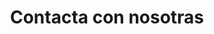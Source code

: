 ---
title : "Contacta con nosotras"
description : "this is meta description"
layout : "contact"
draft : false

contact:
  subtitle: "Contacta con nosotras"
  title: "vamos a conectarnos"
  description: "Lorem ipsum dolor sit, consectetur adipiscing . egestas cursus pellentesque dignissim dui, congue etiam"

contactInfo:
  - title: "¿Todavía tienes preguntas?"
    content: "Call Us We Will Be Happy To Help <br>
    [+3301563965](tel:+3301563965) <br>
    Monday - Friday <br>
    9AM TO 8PM Eastern Time"

  - title: "Canada Office"
    content: "231 Ross Street. <br> K7A 1C2. <br> Smiths Falls"

  - title: "UK Office"
    content: "57 Folkestone Road. <br> AB54 5XQ, <br> Winston"
---